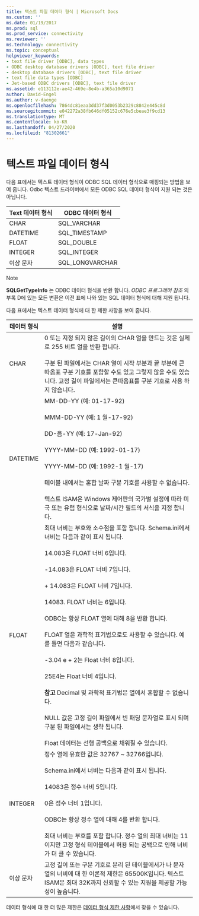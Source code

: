```yaml
---
title: 텍스트 파일 데이터 형식 | Microsoft Docs
ms.custom: ''
ms.date: 01/19/2017
ms.prod: sql
ms.prod_service: connectivity
ms.reviewer: ''
ms.technology: connectivity
ms.topic: conceptual
helpviewer_keywords:
- text file driver [ODBC], data types
- ODBC desktop database drivers [ODBC], text file driver
- desktop database drivers [ODBC], text file driver
- text file data types [ODBC]
- Jet-based ODBC drivers [ODBC], text file driver
ms.assetid: e113112e-ae42-469e-8e4b-a365a10d9071
author: David-Engel
ms.author: v-daenge
ms.openlocfilehash: 7864dc81eaa3dd37f3d0053b2329c8842e445c8d
ms.sourcegitcommit: e042272a38fb646df05152c676e5cbeae3f9cd13
ms.translationtype: MT
ms.contentlocale: ko-KR
ms.lasthandoff: 04/27/2020
ms.locfileid: "81302661"
---
```

# <a name="text-file-data-types"></a>텍스트 파일 데이터 형식
다음 표에서는 텍스트 데이터 형식이 ODBC SQL 데이터 형식으로 매핑되는 방법을 보여 줍니다. Odbc 텍스트 드라이버에서 모든 ODBC SQL 데이터 형식이 지원 되는 것은 아닙니다.  
  
|Text 데이터 형식|ODBC 데이터 형식|  
|--------------------|--------------------|  
|CHAR|SQL_VARCHAR|  
|DATETIME|SQL_TIMESTAMP|  
|FLOAT|SQL_DOUBLE|  
|INTEGER|SQL_INTEGER|  
|이상 문자|SQL_LONGVARCHAR|  
  
> [!NOTE]  
>  **SQLGetTypeInfo** 는 ODBC 데이터 형식을 반환 합니다. *ODBC 프로그래머 참조* 의 부록 D에 있는 모든 변환은 이전 표에 나와 있는 SQL 데이터 형식에 대해 지원 됩니다.  
  
 다음 표에서는 텍스트 데이터 형식에 대 한 제한 사항을 보여 줍니다.  
  
|데이터 형식|설명|  
|---------------|-----------------|  
|CHAR|0 또는 지정 되지 않은 길이의 CHAR 열을 만드는 것은 실제로 255 비트 열을 반환 합니다.<br /><br /> 구분 된 파일에서는 CHAR 열이 시작 부분과 끝 부분에 큰따옴표 구분 기호를 포함할 수도 있고 그렇지 않을 수도 있습니다. 고정 길이 파일에서는 큰따옴표를 구분 기호로 사용 하지 않습니다.|  
|DATETIME|MM-DD-YY (예: 01-17-92)<br /><br /> MMM-DD-YY (예: 1 월-17-92)<br /><br /> DD-음-YY (예: 17-Jan-92)<br /><br /> YYYY-MM-DD (예: 1992-01-17)<br /><br /> YYYY-MM-DD (예: 1992-1 월-17)<br /><br /> 테이블 내에서는 혼합 날짜 구분 기호를 사용할 수 없습니다.<br /><br /> 텍스트 ISAM은 Windows 제어판의 국가별 설정에 따라 미국 또는 유럽 형식으로 날짜/시간 필드의 서식을 지정 합니다.|  
|FLOAT|최대 너비는 부호와 소수점을 포함 합니다. Schema.ini에서 너비는 다음과 같이 표시 됩니다.<br /><br /> 14.083은 FLOAT 너비 6입니다.<br /><br /> -14.083은 FLOAT 너비 7입니다.<br /><br /> + 14.083은 FLOAT 너비 7입니다.<br /><br /> 14083. FLOAT 너비는 6입니다.<br /><br /> ODBC는 항상 FLOAT 열에 대해 8을 반환 합니다.<br /><br /> FLOAT 열은 과학적 표기법으로도 사용할 수 있습니다. 예를 들면 다음과 같습니다.<br /><br /> -3.04 e + 2는 Float 너비 8입니다.<br /><br /> 25E4는 Float 너비 4입니다.<br /><br /> **참고** Decimal 및 과학적 표기법은 열에서 혼합할 수 없습니다.<br /><br /> NULL 값은 고정 길이 파일에서 빈 패딩 문자열로 표시 되며 구분 된 파일에서는 생략 됩니다.<br /><br /> Float 데이터는 선행 공백으로 채워질 수 있습니다.|  
|INTEGER|정수 열에 유효한 값은 32767 ~ 32766입니다.<br /><br /> Schema.ini에서 너비는 다음과 같이 표시 됩니다.<br /><br /> 14083은 정수 너비 5입니다.<br /><br /> 0은 정수 너비 1입니다.<br /><br /> ODBC는 항상 정수 열에 대해 4를 반환 합니다.<br /><br /> 최대 너비는 부호를 포함 합니다. 정수 열의 최대 너비는 11 이지만 고정 형식 테이블에서 허용 되는 공백으로 인해 너비가 더 클 수 있습니다.|  
|이상 문자|고정 길이 또는 구분 기호로 분리 된 테이블에서가 나 문자 열의 너비에 대 한 이론적 제한은 65500K입니다. 텍스트 ISAM은 최대 32K까지 신뢰할 수 있는 지원을 제공할 가능성이 높습니다.|  
  
 데이터 형식에 대 한 더 많은 제한은 [데이터 형식 제한 사항](../../odbc/microsoft/data-type-limitations.md)에서 찾을 수 있습니다.
